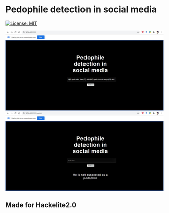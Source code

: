 # Pedophile detection in social media
[![License: MIT](https://img.shields.io/badge/License-MIT-yellow.svg)](https://github.com/arunkumardash/Hackelite2.0/blob/main/LICENSE) 


![deployed in local server](https://github.com/arunkumardash/Hackelite2.0/blob/main/deployed%20in%20server.JPG)
![predicted result](https://github.com/arunkumardash/Hackelite2.0/blob/main/deployed%20in%20server%201.JPG)


## Made for Hackelite2.0
